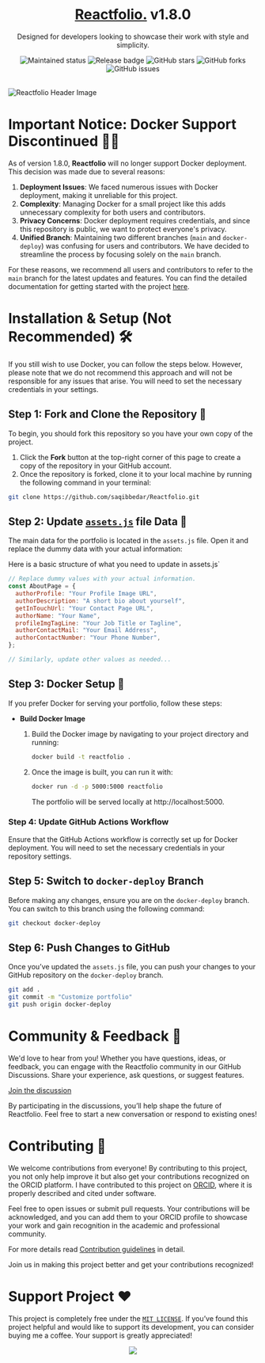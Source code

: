<div align="center">
<span><h1><a href="https://saqibbedar.github.io/Reactfolio/" target="_blank">Reactfolio.</a> v1.8.0</h1></span>

<span>Designed for developers looking to showcase their work with style and simplicity.</span>

<div align="center">
    <img src="https://img.shields.io/badge/maintenance-actively--developed-brightgreen.svg" alt="Maintained status" />
    <img src="https://img.shields.io/github/v/release/saqibbedar/Reactfolio.svg" alt="Release badge" />
  <img src="https://img.shields.io/github/stars/saqibbedar/Reactfolio.svg" alt="GitHub stars" />
   <img src="https://img.shields.io/github/forks/saqibbedar/Reactfolio.svg" alt="GitHub forks" />
  <img src="https://img.shields.io/github/issues/saqibbedar/Reactfolio.svg" alt="GitHub issues" />
</div>

</div>

</br>

![Reactfolio Header Image](./public/header.jpg)

# Important Notice: Docker Support Discontinued 🚫🐳

As of version 1.8.0, **Reactfolio** will no longer support Docker deployment. This decision was made due to several reasons:

1. **Deployment Issues**: We faced numerous issues with Docker deployment, making it unreliable for this project.
2. **Complexity**: Managing Docker for a small project like this adds unnecessary complexity for both users and contributors.
3. **Privacy Concerns**: Docker deployment requires credentials, and since this repository is public, we want to protect everyone's privacy.
4. **Unified Branch**: Maintaining two different branches (`main` and `docker-deploy`) was confusing for users and contributors. We have decided to streamline the process by focusing solely on the `main` branch.

For these reasons, we recommend all users and contributors to refer to the `main` branch for the latest updates and features. You can find the detailed documentation for getting started with the project [here](https://github.com/saqibbedar/Reactfolio/tree/main?tab=readme-ov-file).


# Installation & Setup (Not Recommended) 🛠️

If you still wish to use Docker, you can follow the steps below. However, please note that we do not recommend this approach and will not be responsible for any issues that arise. You will need to set the necessary credentials in your settings.

## Step 1: Fork and Clone the Repository 📂

To begin, you should fork this repository so you have your own copy of the project.

1. Click the **Fork** button at the top-right corner of this page to create a copy of the repository in your GitHub account.
2. Once the repository is forked, clone it to your local machine by running the following command in your terminal:

```bash
git clone https://github.com/saqibbedar/Reactfolio.git
```

## Step 2: Update [`assets.js`](https://github.com/saqibbedar/Reactfolio/blob/main/src/assets/assets.js) file Data 📝

The main data for the portfolio is located in the `assets.js` file. Open it and replace the dummy data with your actual information:

Here is a basic structure of what you need to update in assets.js`

```js
// Replace dummy values with your actual information.
const AboutPage = {
  authorProfile: "Your Profile Image URL",
  authorDescription: "A short bio about yourself",
  getInTouchUrl: "Your Contact Page URL",
  authorName: "Your Name",
  profileImgTagLine: "Your Job Title or Tagline",
  authorContactMail: "Your Email Address",
  authorContactNumber: "Your Phone Number",
};

// Similarly, update other values as needed...
```

## Step 3: Docker Setup 🐳

If you prefer Docker for serving your portfolio, follow these steps:

- **Build Docker Image**

  1. Build the Docker image by navigating to your project directory and running:

      ```bash
      docker build -t reactfolio .
      ```
  2. Once the image is built, you can run it with:
      ```bash
      docker run -d -p 5000:5000 reactfolio
      ```
      The portfolio will be served locally at http://localhost:5000.

### Step 4: Update GitHub Actions Workflow

Ensure that the GitHub Actions workflow is correctly set up for Docker deployment. You will need to set the necessary credentials in your repository settings.

## Step 5: Switch to `docker-deploy` Branch

Before making any changes, ensure you are on the `docker-deploy` branch. You can switch to this branch using the following command:

```bash
git checkout docker-deploy
```

## Step 6: Push Changes to GitHub

Once you’ve updated the `assets.js` file, you can push your changes to your GitHub repository on the `docker-deploy` branch.

```bash
git add .
git commit -m "Customize portfolio"
git push origin docker-deploy
```
# Community & Feedback 💬

We'd love to hear from you! Whether you have questions, ideas, or feedback, you can engage with the Reactfolio community in our GitHub Discussions. Share your experience, ask questions, or suggest features.

[Join the discussion](https://github.com/saqibbedar/Reactfolio/discussions)

By participating in the discussions, you’ll help shape the future of Reactfolio. Feel free to start a new conversation or respond to existing ones!

# Contributing 🤝

We welcome contributions from everyone! By contributing to this project, you not only help improve it but also get your contributions recognized on the ORCID platform. I have contributed to this project on [ORCID](https://orcid.org/0009-0006-2554-8074), where it is properly described and cited under software.

Feel free to open issues or submit pull requests. Your contributions will be acknowledged, and you can add them to your ORCID profile to showcase your work and gain recognition in the academic and professional community.

For more details read [Contribution guidelines](./CONTRIBUTING.md) in detail.

Join us in making this project better and get your contributions recognized!

# Support Project ❤️

This project is completely free under the [`MIT LICENSE`](https://github.com/saqibbedar/Reactfolio?tab=MIT-1-ov-file). If you’ve found this project helpful and would like to support its development, you can consider buying me a coffee. Your support is greatly appreciated!

<div align="center">
<a href="https://www.buymeacoffee.com/saqibbedar"><img src="https://img.buymeacoffee.com/button-api/?text=Buy me a coffee&emoji=&slug=saqibbedar&button_colour=5F7FFF&font_colour=ffffff&font_family=Poppins&outline_colour=000000&coffee_colour=FFDD00"></a></div>